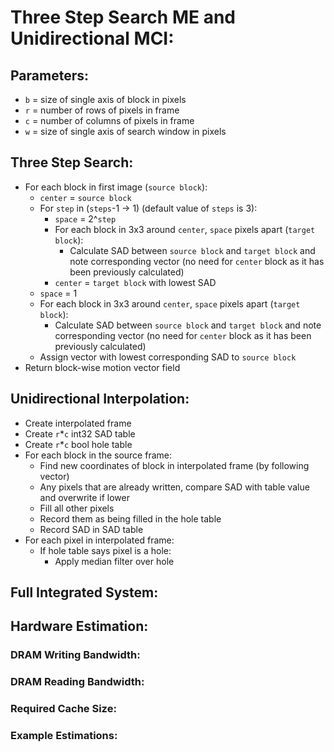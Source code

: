 # Three Step Search ME and Unidirectional MCI:

## Parameters:

- `b` = size of single axis of block in pixels
- `r` = number of rows of pixels in frame
- `c` = number of columns of pixels in frame
- `w` = size of single axis of search window in pixels

## Three Step Search:

- For each block in first image (`source block`):
    - `center` = `source block`
    - For `step` in (`steps`-1 -> 1) (default value of `steps` is 3):
        - `space` = 2^`step`
        - For each block in 3x3 around `center`, `space` pixels apart (`target block`):
            - Calculate SAD between `source block` and `target block` and note corresponding vector (no need for `center` block as it has been previously calculated)
        - `center` = `target block` with lowest SAD
    - `space` = 1
    - For each block in 3x3 around `center`, `space` pixels apart (`target block`):
        - Calculate SAD between `source block` and `target block` and note corresponding vector (no need for `center` block as it has been previously calculated)
    - Assign vector with lowest corresponding SAD to `source block`
- Return block-wise motion vector field

## Unidirectional Interpolation:

- Create interpolated frame
- Create `r`*`c` int32 SAD table
- Create `r`*`c` bool hole table
- For each block in the source frame:
    - Find new coordinates of block in interpolated frame (by following vector)
    - Any pixels that are already written, compare SAD with table value and overwrite if lower
    - Fill all other pixels
    - Record them as being filled in the hole table
    - Record SAD in SAD table
- For each pixel in interpolated frame:
    - If hole table says pixel is a hole:
        - Apply median filter over hole

## Full Integrated System:

<!-- TODO: integrated system -->

## Hardware Estimation:

### DRAM Writing Bandwidth:

<!-- TODO: writing bandwidth -->

### DRAM Reading Bandwidth:

<!-- TODO: reading bandwidth -->

### Required Cache Size:

<!-- TODO: required cache size -->

### Example Estimations:

<!-- TODO: example estimation -->